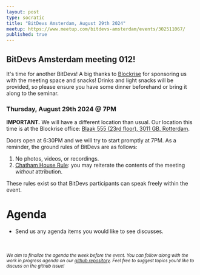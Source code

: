 ```yaml
---
layout: post
type: socratic
title: "BitDevs Amsterdam, August 29th 2024"
meetup: https://www.meetup.com/bitdevs-amsterdam/events/302511067/
published: true
---
```


## BitDevs Amsterdam meeting 012!

It's time for another BitDevs! A big thanks to [Blockrise](https://blockrise.com) for sponsoring us with the meeting space and snacks! Drinks and light snacks will be provided, so please ensure you have some dinner beforehand or bring it along to the seminar.

### Thursday, August 29th 2024 @ 7PM

**IMPORTANT.** We will have a different location than usual. Our location this time is at the Blockrise office: [Blaak 555 (23rd floor), 3011 GB, Rotterdam](https://maps.app.goo.gl/9AVUnR6ZxAWxp4vx6).

Doors open at 6:30PM and we will try to start promptly at 7PM. As a reminder, the ground rules of BitDevs are as follows:

1. No photos, videos, or recordings.
1. [Chatham House Rule](https://en.wikipedia.org/wiki/Chatham_House_Rule): you may
   reiterate the contents of the meeting *without* attribution.

These rules exist so that BitDevs participants can speak freely within the event.

# Agenda

* Send us any agenda items you would like to see discusses.

<br/><br/>
<small><i>We aim to finalize the agenda the week before the event. You can follow along with the work in progress agenda on our [github repository](https://github.com/bitdevsamsterdam/bitdevsamsterdam.github.io/issues/). Feel free to suggest topics you'd like to discuss on the github issue!</i></small>
